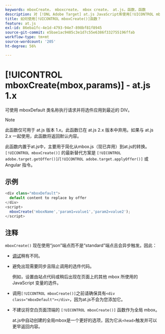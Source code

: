 ```yaml
---
keywords: mboxCreate， mboxcreate， mbox create， at.js，函数，函数
description: 对 [!DNL Adobe Target] at.js JavaScript库使用[!UICONTROL mboxCreate()]函数可将选件应用到具有mboxDefault类名称的最接近DIV。 (at.js 1.x)
title: 如何使用[!UICONTROL mboxCreate()]函数？
feature: at.js
exl-id: 86eba1fc-4e1d-4793-94e7-898bf81f8945
source-git-commit: e5bae1ac9485c3e1d7c55e6386f332755196ffab
workflow-type: tm+mt
source-wordcount: '205'
ht-degree: 56%

---
```


# [!UICONTROL mboxCreate(mbox,params)] - at.js 1.x

可使用 mboxDefault 类名称执行请求并将选件应用到最近的 DIV。

>[!NOTE]
>
>此函数仅可用于 at.js 版本 1.*x*。此函数已在 at.js 2.x 版本中弃用。如果与 at.js 2.x 一起使用，此函数将返回默认内容。

此函数内置于at.js中，主要用于简化从mbox.js（现已弃用）到at.js的转换。 `[!UICONTROL mboxCreate()]` 的最新替代方案是 `[!UICONTROL adobe.target.getOffer()]`/`[!UICONTROL adobe.target.applyOffer()]` 或 Angular 指令。

## 示例

```javascript {line-numbers="true"}
<div class="mboxDefault"> 
  default content to replace by offer 
</div> 
<script> 
  mboxCreate('mboxName','param1=value1','param2=value2'); 
</script>
```

## 注释

`mboxCreate()` 现在使用“json”端点而不是“standard”端点且会异步触发。因此：

* [调试](/help/dev/implement/client-side/target-debugging-atjs/target-debugging-atjs.md)稍有不同。
* 避免出现需要同步且阻止调用的选件代码。

  例如，设置由站点代码或稍后出现在页面上的其他 mbox 所使用的 JavaScript 变量的选件。

* 调用`[!UICONTROL mboxCreate()]`之前请确保具有`<div class="mboxDefault"></div>`，因为at.js不会为您添加它。

* 不建议将空白页面顶端的 `[!UICONTROL mboxCreate()]` 函数作为全局 mbox。

  at.js中自动创建的全局mbox是一个更好的选项，因为它从`<head>`触发并可以更早返回内容。
